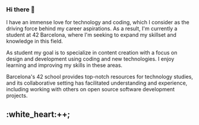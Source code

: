 ### Hi there 👋

I have an immense love for technology and coding, which I consider as the driving force behind my career aspirations. As a result, I'm currently a student at 42 Barcelona, where I'm seeking to expand my skillset and knowledge in this field.

As student my goal is to specialize in content creation with a focus on design and development using coding and new technologies. I enjoy learning and improving my skills in these areas.

Barcelona's 42 school provides top-notch resources for technology studies, and its collaborative setting has facilitated understanding and experience, including working with others on open source software development projects.

<h2>:white_heart:++;</h2>



<!--
**j7sus/j7sus** is a ✨ _special_ ✨ repository because its `README.md` (this file) appears on your GitHub profile.

Here are some ideas to get you started:

- 🔭 I’m currently working on ...
- 🌱 I’m currently learning ...
- 👯 I’m looking to collaborate on ...
- 🤔 I’m looking for help with ...
- 💬 Ask me about ...
- 📫 How to reach me: ...
- 😄 Pronouns: ...
- ⚡ Fun fact: ...
-->
